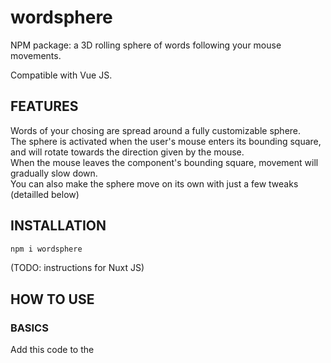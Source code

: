 # wordsphere
NPM package: a 3D rolling sphere of words following your mouse movements.

Compatible with Vue JS.



## FEATURES
Words of your chosing are spread around a fully customizable sphere.\
The sphere is activated when the user's mouse enters its bounding square, and will rotate towards the direction given by the mouse.\
When the mouse leaves the component's bounding square, movement will gradually slow down.\
You can also make the sphere move on its own with just a few tweaks (detailled below)


## INSTALLATION

```bash
npm i wordsphere
```

(TODO: instructions for Nuxt JS)

## HOW TO USE

### BASICS

Add this code to the *<script>* part of your Vue file

```js
import WordSphere from 'wordsphere';

export default {
  components: {
    WordSphere
  }
}
```

<br />

And, in the HTML part, add it almost like any other Vue component, just with a few twists:

```html
<WordSphere :items_list="['Your', 'words', 'here', 'make', 'that', 'list', 'long', 'if', 'you', 'want']"/>
```

We will discuss the input props of the component in more details below, but *items\_list* is non-optional.

<br />

### CUSTOMIZE WITH INPUT PROPERTIES / PROPS

Here is the full list of props you can customize:

#### 1. items\_list

Type: `Array`\
Array of strings, the list of words you want to include in the sphere

#### 2. radius

Type: `Number`\
Unit: `REM`\
Radius of the sphere

#### 3. text\_color

Type: `String`\
Color of the words in the sphere

#### 4. font\_size\_max

Type: `Number`\
Unit: `REM`\
Font size when a word is at the closest point to the user.\
*NOTE: the font size of words furthest behind will be half of that* 

#### 5. blur\_max

Type: `Number`\
Unit: `REM`\
Blur when a word is at the furthest point from user

#### 6. update\_interval

Type: `Number`\
Unit: `milliseconds`\
IMPORTANT: change THIS prop to modify movement speed. The higher the interval, the faster

#### 7. extra\_padding

Type: `Number`\
Unit: `REM`\
Padding around the sphere, in which mouse movement is still listened to

<br />

Overall, if you want to specify all props, this would be the result when calling the component:

```html
<WordSphere 
	:items_list="['Your', 'words', 'here', 'make', 'that', 'list', 'long', 'if', 'you', 'want']"
	:radius="12
	:text_color="'#00FFEA'"
	:font_size_max="2"
	:blur_max="0.1"
	:update_interval="15"
	:extra_padding="2"
	/>
```
<br />

### AUTONOMOUS MOVEMENT

You wish the sphere could move on its own when becoming visible?\
Well my friend, wish no more! Here's how to do it:

#### STEP 1: Add an id and ref to the component

```html
<WordSphere id="id_sphere_object" ref="ref_sphere_object"
      :items_list="['1', '2', '3', '4', '5', '6', '7', '8']"
      :radius="10"
      :text_color="'black'"
      :font_size_max="2"/>
```

#### STEP 2: Add this piece of script

Inside of *export default* within *<script>*

```js
mounted(){
	window.addEventListener("scroll", this.onScroll);
},
methods: {
	onScroll(e) {
		// if the sphere becomes visible
		if (document.getElementById("id_sphere_object").getBoundingClientRect().top <= window.innerHeight){
			this.$refs.ref_sphere_object.start_autonomous_move();
			window.removeEventListener("scroll", this.onScroll);
		}
	},
}
```

My code is based on scroll, but you can of course do your own tweaks to activate autonomous move based on another type of event!

<br />

## LICENSE

Copyright 2022 Ilan Azoulay

Permission is hereby granted, free of charge, to any person obtaining a copy of this software and associated documentation files (the "Software"), 
to deal in the Software without restriction, including without limitation the rights to use, copy, modify, merge, publish, distribute, sublicense, 
and/or sell copies of the Software, and to permit persons to whom the Software is furnished to do so, subject to the following conditions:

The above copyright notice and this permission notice shall be included in all copies or substantial portions of the Software.

THE SOFTWARE IS PROVIDED "AS IS", WITHOUT WARRANTY OF ANY KIND, EXPRESS OR IMPLIED, INCLUDING BUT NOT LIMITED TO THE WARRANTIES OF MERCHANTABILITY, 
FITNESS FOR A PARTICULAR PURPOSE AND NONINFRINGEMENT. IN NO EVENT SHALL THE AUTHORS OR COPYRIGHT HOLDERS BE LIABLE FOR ANY CLAIM, DAMAGES OR OTHER LIABILITY, 
WHETHER IN AN ACTION OF CONTRACT, TORT OR OTHERWISE, ARISING FROM, OUT OF OR IN CONNECTION WITH THE SOFTWARE OR THE USE OR OTHER DEALINGS IN THE SOFTWARE.
